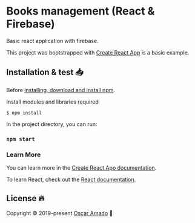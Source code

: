 
# Books management (React & Firebase)
Basic react application with firebase.
 
This project was bootstrapped with [Create React App](https://github.com/facebook/create-react-app) is a basic example. 
  
## Installation & test 📥
Before [installing, download and install npm](https://www.npmjs.com/get-npm).

Install modules and libraries required
```
$ npm install
```

In the project directory, you can run:

### `npm start`

### Learn More

You can learn more in the [Create React App documentation](https://facebook.github.io/create-react-app/docs/getting-started).

To learn React, check out the [React documentation](https://reactjs.org/).

## License 🔥
Copyright © 2019-present [Oscar Amado](https://github.com/ofaaoficial) 🧔